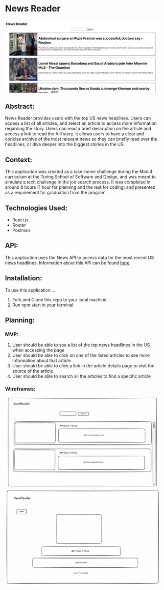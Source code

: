 # News Reader

![preview of the News Reader application](src/Assets/preview.png)

## Abstract:

News Reader provides users with the top US news headlines. Users can access a list of all articles, and select an article to access more information regarding the story. Users can read a brief description on the article and access a link to read the full story. It allows users to have a clear and concise archive of the most relevant news so they can briefly read over the headlines, or dive deeper into the biggest stories in the US.

## Context:

This application was created as a take-home challenge during the Mod 4 curriculum at the Turing School of Software and Design, and was meant to simulate a tech challenge in the job search process. It was completed in around 8 hours (1 hour for planning and the rest for coding) and presented as a requirement for graduation from the program.

## Technologies Used:
- React.js
- Router
- Postman

## API:

This application uses the News API to access data for the most recent US news headlines. Information about this API can be found [here](https://newsapi.org/).

## Installation:

To use this application ...
1. Fork and Clone this repo to your local machine
2. Run npm start in your terminal 

## Planning:

### MVP: 
1. User should be able to see a list of the top news headlines in the US when accessing the page
2. User should be able to click on one of the listed articles to see more information about that article
3. User should be able to click a link in the article details page to visit the source of the article
4. User should be able to search all the articles to find a specific article

### Wireframes:
![Image of Wireframe 1](src/Assets/wireframe1.png)
![Image of Wireframe 2](src/Assets/wireframe2.png)
